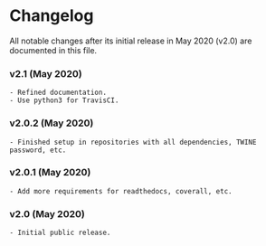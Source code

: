 # Changelog

All notable changes after its initial release in May 2020 (v2.0) are documented in this file.

### v2.1 (May 2020)
    - Refined documentation.
    - Use python3 for TravisCI.

### v2.0.2 (May 2020)
    - Finished setup in repositories with all dependencies, TWINE password, etc.

### v2.0.1 (May 2020)
    - Add more requirements for readthedocs, coverall, etc.

### v2.0 (May 2020)
    - Initial public release.
